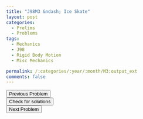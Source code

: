 ```yaml
---
title: "J98M3 &ndash; Ice Skate"
layout: post
categories:
  - Prelims
  - Problems
tags:
  - Mechanics
  - J98
  - Rigid Body Motion
  - Misc Mechanics

permalink: /:categories/:year/:month/M3:output_ext
comments: false
---
```

<object data="1998J3M.pdf" type="application/pdf" width="100%" height="500"></object>

<div class='navbar'>
	<div float='left'><button onclick="window.location='M2.html'" >Previous Problem</button></div>
	<div float='center'><button onclick="window.location='https://princetonprelim.com/prelim/0/'">Check for solutions</button></div>
	<div float='right'><button onclick="window.location='E1.html'" > Next Problem</button></div>
</div>
